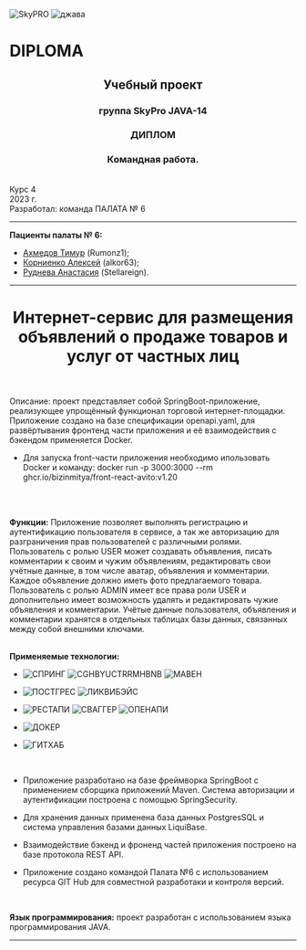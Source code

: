 ![SkyPRO](https://github.com/Stellareign/DIPLOMA_WORK/assets/115870673/de0be796-faa6-4fb1-9c6f-1b5ab20a4f2f)                       ![джава](https://github.com/Stellareign/DIPLOMA_WORK/assets/115870673/85fc193c-e455-447f-a278-662f5de1daba)


# DIPLOMA 

<h2 align="center"> Учебный проект</h2>
<h3 align="center"> группа SkyPro JAVA-14</h3>
<h3 align="center"> ДИПЛОМ </h3>
<h3 align="center"> Командная работа.</h3>
<br /> Курс 4
<br /> 2023 г.
<br /> Разработал: команда ПАЛАТА № 6 

*****************************

**Пациенты палаты № 6:**

* [Ахмедов Тимур](https://github.com/Rumonz1) (Rumonz1);
* [Корниенко Алексей](https://github.com/alkor63)  (alkor63);
* [Руднева Анастасия](https://github.com/Stellareign) (Stellareign).

*****************************
<h1 align="center">Интернет-сервис для размещения объявлений о продаже товаров и услуг от частных лиц</h1>
<br />
<br />
Описание: проект представляет собой SpringBoot-приложение, реализующее упрощённый функционал торговой 
интернет-площадки. 
Приложение создано на базе спецификации openapi.yaml, для развёртывания фронтенд части приложения и её 
взаимодействия с бэкендом применяется Docker.
<br />

* Для запуска front-части приложения необходимо ипользовать Docker и команду:
  docker run -p 3000:3000 --rm ghcr.io/bizinmitya/front-react-avito:v1.20

<br />
<br /> 

**Функции:** Приложение позволяет выполнять регистрацию и аутентификацию пользователя 
в сервисе, а так же авторизацию для разграничения прав пользователей с различными ролями.
Пользователь с ролью USER может создавать объявления, писать комментарии к своим и чужим объявлениям,
редактировать свои учётные данные, в том числе аватар, объявления и комментарии. Каждое объявление должно
иметь фото предлагаемого товара.
Пользователь с ролью ADMIN имеет все права роли USER и дополнительно имеет возможность удалять и редактировать чужие 
объявления и комментарии.
Учётые данные пользователя, объявления и комментарии хранятся в отдельных таблицах базы данных, связанных между собой 
внешними ключами.
<br />
<br /> 

**Применяемые технологии:**

* ![СПРИНГ](https://github.com/Stellareign/DIPLOMA_WORK/assets/115870673/ea5552e4-071b-445d-88ce-a99fa33cd810)  ![CGHBYUCTRRMHBNB](https://github.com/Stellareign/DIPLOMA_WORK/assets/115870673/9a9ab0b4-795d-4e5d-94f9-ee5cf3a556c5)  ![МАВЕН](https://github.com/Stellareign/DIPLOMA_WORK/assets/115870673/2584dde9-474a-42ad-a44c-3173545e02f8)

* ![ПОСТГРЕС](https://github.com/Stellareign/DIPLOMA_WORK/assets/115870673/6ac566df-0031-4334-b63d-f0d47cf292c8)  ![ЛИКВИБЭЙС](https://github.com/Stellareign/DIPLOMA_WORK/assets/115870673/f3291751-49c3-48db-b78d-e27f17d7494b)

* ![РЕСТАПИ](https://github.com/Stellareign/DIPLOMA_WORK/assets/115870673/5dd36ef2-f1c5-4bf9-b573-f21c10c718e9)  ![СВАГГЕР](https://github.com/Stellareign/DIPLOMA_WORK/assets/115870673/3ceba63f-dc58-4e5e-b975-682459d68f21)  ![ОПЕНАПИ](https://github.com/Stellareign/DIPLOMA_WORK/assets/115870673/5da62b60-f370-4dc1-a44f-c4471cbbe8af)


* ![ДОКЕР](https://github.com/Stellareign/DIPLOMA_WORK/assets/115870673/a3d5c7ea-916d-4328-bd20-0be2191403fc)
* ![ГИТХАБ](https://github.com/Stellareign/DIPLOMA_WORK/assets/115870673/954ac850-7165-4382-9ef3-bc632e34159d)
  
  <br />
* Приложение разработано на базе фреймворка SpringBoot с применением сборщика приложений Maven. Система авторизации и аутентификации построена с помощью SpringSecurity.
* Для хранения данных применена база данных PostgresSQL и система управления базами данных LiquiBase.
* Взаимодействие бэкенд и фроненд частей приложения построено на базе протокола REST API.
* Приложение создано командой Палата №6 с использованием ресурса GIT Hub для совместной разработаки и контроля версий.


<br /> 

**Язык программирования:** проект разработан с использованием языка программирования JAVA.

*****************************
